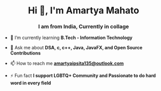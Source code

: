 <h1 align="center">Hi 👋, I'm Amartya Mahato</h1>
<h3 align="center">I am from India, Currently in collage</h3>


- 🌱 I’m currently learning **B.Tech - Information Technology**

- 💬 Ask me about **DSA, c, c++, Java, JavaFX, and Open Source Contributions**

- 📫 How to reach me **amartyaipsita135@outlook.com**

- ⚡ Fun fact **I support LGBTQ+ Community and Passionate to do hard word in every field**

